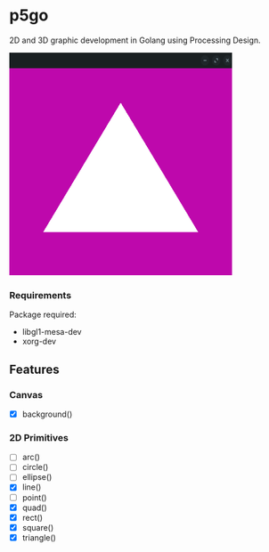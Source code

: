 # p5go

2D and 3D graphic development in Golang using Processing Design.

<img src="resources/window_example.png" alt="example"
	title="p5go" width="400" height="400"/>


### Requirements 

Package required:

* libgl1-mesa-dev
* xorg-dev

## Features


### Canvas

- [x] background()


### 2D Primitives
- [ ] arc()
- [ ] circle()
- [ ] ellipse()
- [x] line()
- [ ] point()
- [x] quad()
- [x] rect()
- [x] square()
- [x] triangle()
